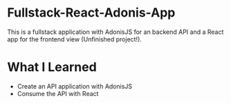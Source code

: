 # Fullstack-React-Adonis-App

This is a fullstack application with AdonisJS for an backend API and a React app for the frontend view (Unfinished project!).

# What I Learned

* Create an API application with AdonisJS
* Consume the API with React
